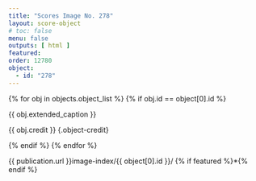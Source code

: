 ```yaml
---
title: "Scores Image No. 278"
layout: score-object
# toc: false
menu: false
outputs: [ html ]
featured: 
order: 12780
object:
  - id: "278"
---
```


{% for obj in objects.object_list %}
{% if obj.id == object[0].id %}

{{ obj.extended_caption }}

{{ obj.credit }} {.object-credit}

{% endif %}
{% endfor %}

<div class="object-credit object-url is-print-only">

{{ publication.url }}image-index/{{ object[0].id }}/ {% if featured %}*{% endif %}

</div>
